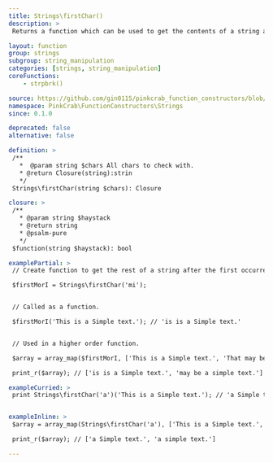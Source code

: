 ```yaml
---
title: Strings\firstChar()
description: >
 Returns a function which can be used to get the contents of a string after (and including) the occurrence of a defined char. The created function can then reused over any string, or used as part of a Higher Order Function such as array_map().

layout: function
group: strings
subgroup: string_manipulation
categories: [strings, string_manipulation]
coreFunctions: 
    - strpbrk()

source: https://github.com/gin0115/pinkcrab_function_constructors/blob/master/src/strings.php#L687
namespace: PinkCrab\FunctionConstructors\Strings
since: 0.1.0

deprecated: false
alternative: false

definition: >
 /**
   *  @param string $chars All chars to check with.
   * @return Closure(string):strin
   */
 Strings\firstChar(string $chars): Closure

closure: >
 /**
   * @param string $haystack
   * @return string
   * @psalm-pure
   */ 
 $function(string $haystack): bool

examplePartial: >
 // Create function to get the rest of a string after the first occurrence of either m or i

 $firstMorI = Strings\firstChar('mi');


 // Called as a function.

 $firstMorI('This is a Simple text.'); // 'is is a Simple text.'


 // Used in a higher order function.

 $array = array_map($firstMorI, ['This is a Simple text.', 'That may be a simple text.']);

 print_r($array); // ['is is a Simple text.', 'may be a simple text.']

exampleCurried: >
 print Strings\firstChar('a')('This is a Simple text.'); // 'a Simple text.'


exampleInline: >
 $array = array_map(Strings\firstChar('a'), ['This is a Simple text.', 'That may be a simple text.']);

 print_r($array); // ['a Simple text.', 'a simple text.']

---
```

